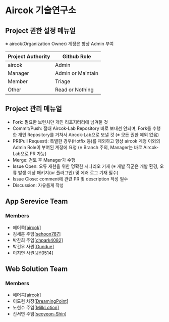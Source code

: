 # Aircok 기술연구소

## Project 권한 설정 메뉴얼

※ aircok(Organization Owner) 계정은 항상 Admin 부여

| Project Authority | Github Role |
| ------ | ------ |
| aircok | Admin |
| Manager | Admin or Maintain |
| Member | Triage |
| Other | Read or Nothing |


## Project 관리 메뉴얼

- Fork: 필요한 브런치만 개인 리포지터리에 남겨둘 것
- Commit/Push: 절대 Aircok-Lab Repository 바로 보내선 안되며, Fork를 수행한 개인 Repository를 거쳐서 Aircok-Lab으로 보낼 것 (※ 모든 권한 예외 없음)
- PR(Pull Request): 특별한 경우(Hotfix 등)를 제외하고 항상 aircok 계정 이외의 Admin Role이 부여된 계정에 요청 (※ Branch 주의, Manager는 바로 Aircok-Lab으로 PR 가능)
- Merge: 검토 후 Manager가 수행
- Issue Open: 오류 재현을 위한 명확한 시나리오 기재 (※ 개발 직군은 개발 환경, 오류 발생 예상 패키지(or 플러그인) 및 에러 로그 기재 필수) 
- Issue Close: comment에 관련 PR 및 description 작성 필수
- Discussion: 자유롭게 작성

## App Serevice Team
### Members
- 에어콕[[aircok]](https://github.com/aircok)
- 김세훈 주임[[sehoon787]](https://github.com/sehoon787)
- 박찬희 주임[[chpark4082]](https://github.com/chpark4082)
- 박건우 사원[[Gundue]](https://github.com/Gundue)
- 이지연 사원[[JY0514]](https://github.com/JY0514)

## Web Solution Team
### Members
- 에어콕[[aircok]](https://github.com/aircok)
- 이도현 차장[[DreamingPoint]](https://github.com/DreamingPoint)
- 노현수 주임[[MilkLotion]](https://github.com/MilkLotion)
- 신서연 주임[[seoyeon-Shin]](https://github.com/seoyeon-Shin)
